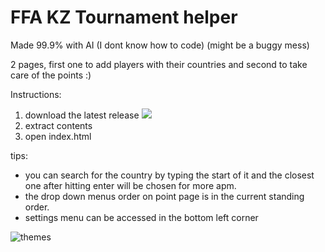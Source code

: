 # FFA KZ Tournament helper
Made 99.9% with AI (I dont know how to code) (might be a buggy mess)

2 pages, first one to add players with their countries and second to take care of the points :)

Instructions: 
1.  download the latest release ![ ](https://i.imgur.com/90m7Srv.png)
2.  extract contents
3.  open index.html

tips:
- you can search for the country by typing the start of it and the closest one after hitting enter will be chosen for more apm.
- the drop down menus order on point page is in the current standing order.
- settings menu can be accessed in the bottom left corner

![themes](https://i.imgur.com/eWTE6WF.png)

